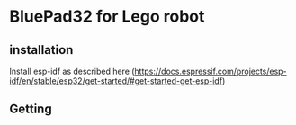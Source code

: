 # BluePad32 for Lego robot

## installation

Install esp-idf as described here (https://docs.espressif.com/projects/esp-idf/en/stable/esp32/get-started/#get-started-get-esp-idf) 

## Getting 
